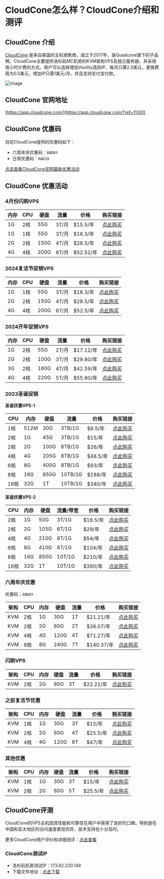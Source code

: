 # CloudCone怎么样？CloudCone介绍和测评

## CloudCone 介绍

[CloudCone](https://app.cloudcone.com/?ref=11301) 是来自美国的主机销售商，成立于2017年，是Quadcone旗下的子品牌。CloudCone主要提供洛杉矶MC机房的KVM架构VPS及独立服务器，并采用按小时计费的方式。用户可以选择增加Voxility高防IP，每月只需2.5美元，更换费用为0.5美元，增加IP只需1美元/月，并且支持支付宝付款。

![image](https://github.com/lunab7094/CloudCone/assets/169520944/56bffdaf-741f-4b0a-9ba5-2bbb4682d0e3)

## CloudCone 官网地址

[https://app.cloudcone.com/](https://app.cloudcone.com/?ref=11301)

## CloudCone 优惠码

目前CloudCone提供的优惠码如下：

- 六周年庆优惠码：`6BDAY`
- 日常优惠码：`RAK20`

[点击查看CloudCone官网最新优惠活动](https://app.cloudcone.com/?ref=11301)

## CloudCone 优惠活动

### 4月份闪购VPS

| 内存 | CPU | 硬盘 | 流量 | 价格 | 购买链接 |
| ---- | --- | ---- | ---- | ---- | -------- |
| 1G   | 2核 | 55G  | 3T/月 | $15.5/年 | [点此购买](https://app.cloudcone.com.cn/vps/242/create?token=flash-24-vps-1&ref=11301) |
| 1G   | 1核 | 55G  | 3T/月 | $16.3/年 | [点此购买](https://app.cloudcone.com.cn/vps/241/create?token=easter-24-1&ref=11301) |
| 2G   | 2核 | 150G | 4T/月 | $28.5/年 | [点此购买](https://app.cloudcone.com.cn/vps/239/create?token=easter-24-2&ref=11301) |
| 4G   | 4核 | 200G | 6T/月 | $52.52/年 | [点此购买](https://app.cloudcone.com.cn/vps/238/create?token=easter-24-3&ref=11301) |

### 2024复活节促销VPS

| 内存 | CPU | 硬盘 | 流量 | 价格 | 购买链接 |
| ---- | --- | ---- | ---- | ---- | -------- |
| 1G   | 1核 | 55G  | 3T/月 | $16.3/年 | [点此购买](https://app.cloudcone.com.cn/vps/241/create?token=easter-24-1&ref=11301) |
| 2G   | 2核 | 150G | 4T/月 | $28.5/年 | [点此购买](https://app.cloudcone.com.cn/vps/239/create?token=easter-24-2&ref=11301) |
| 4G   | 4核 | 200G | 6T/月 | $52.5/年 | [点此购买](https://app.cloudcone.com.cn/vps/238/create?token=easter-24-3&ref=11301) |

### 2024开年促销VPS

| 内存 | CPU | 硬盘 | 流量 | 价格 | 购买链接 |
| ---- | --- | ---- | ---- | ---- | -------- |
| 1G   | 2核 | 55G  | 2T/月 | $17.12/年 | [点此购买](https://app.cloudcone.com.cn/vps/227/create?token=hashtag-2024-vps-1&ref=11301) |
| 2G   | 2核 | 100G | 3T/月 | $29.80/年 | [点此购买](https://app.cloudcone.com.cn/vps/228/create?token=hashtag-2024-vps-2&ref=11301) |
| 3G   | 2核 | 160G | 4T/月 | $42.59/年 | [点此购买](https://app.cloudcone.com.cn/vps/229/create?token=hashtag-2024-vps-3&ref=11301) |
| 4G   | 4核 | 220G | 5T/月 | $55.90/年 | [点此购买](https://app.cloudcone.com.cn/vps/230/create?token=hashtag-2024-vps-4&ref=11301) |

### 2023圣诞促销

**圣诞优惠VPS-1**

| CPU  | 内存 | 硬盘 | 流量  | 价格  | 购买链接 |
| ---- | ---- | ---- | ----- | ----- | -------- |
| 1核  | 512M | 30G  | 3TB/1G | $9.5/年 | [点此购买](https://app.cloudcone.com.cn/vps/220/create?token=xmas-cs-vps-23-1&ref=11301) |
| 2核  | 1G   | 45G  | 3TB/1G | $15/年  | [点此购买](https://app.cloudcone.com.cn/vps/221/create?token=xmas-cs-vps-23-2&ref=11301) |
| 2核  | 2G   | 100G | 6TB/1G | $26/年  | [点此购买](https://app.cloudcone.com.cn/vps/222/create?token=xmas-cs-vps-23-3&ref=11301) |
| 4核  | 4G   | 205G | 8TB/1G | $48.5/年 | [点此购买](https://app.cloudcone.com.cn/vps/223/create?token=xmas-cs-vps-23-4&ref=11301) |
| 6核  | 8G   | 400G | 8TB/1G | $93/年  | [点此购买](https://app.cloudcone.com.cn/vps/224/create?token=xmas-cs-vps-23-5&ref=11301) |
| 8核  | 16G  | 850G | 10TB/1G| $188/年 | [点此购买](https://app.cloudcone.com.cn/vps/225/create?token=xmas-cs-vps-23-6&ref=11301) |
| 16核 | 32G  | 1T   | 10TB/1G| $340/年 | [点此购买](https://app.cloudcone.com.cn/vps/226/create?token=xmas-cs-vps-23-7&ref=11301) |

**圣诞优惠VPS-2**

| CPU  | 内存 | 硬盘 | 流量/带宽 | 价格  | 购买链接 |
| ---- | ---- | ---- | ---------- | ----- | -------- |
| 2核  | 1G   | 50G  | 3T/1G      | $16.5/年 | [点此购买](https://app.cloudcone.com.cn/vps/204/create?token=pre-bf-vps-23-1&ref=11301) |
| 2核  | 2G   | 105G | 6T/1G      | $29/年  | [点此购买](https://app.cloudcone.com.cn/vps/205/create?token=pre-bf-vps-23-2&ref=11301) |
| 4核  | 4G   | 210G | 8T/1G      | $54/年  | [点此购买](https://app.cloudcone.com.cn/vps/206/create?token=pre-bf-vps-23-3&ref=11301) |
| 6核  | 8G   | 410G | 8T/1G      | $104/年 | [点此购买](https://app.cloudcone.com.cn/vps/207/create?token=pre-bf-vps-23-4&ref=11301) |
| 8核  | 16G  | 850G | 10T/1G     | $210/年 | [点此购买](https://app.cloudcone.com.cn/vps/208/create?token=pre-bf-vps-23-5&ref=11301) |
| 16核 | 32G  | 1T   | 10T/1G     | $390/年 | [点此购买](https://app.cloudcone.com.cn/vps/209/create?token=pre-bf-vps-23-6&ref=11301) |

### 六周年庆优惠

优惠码：`6BDAY`

| 架构 | CPU  | 内存 | 硬盘 | 流量 | 价格     | 购买链接 |
| ---- | ---- | ---- | ---- | ---- | -------- | -------- |
| KVM  | 2核  | 1G   | 30G  | 1T   | $21.21/年 | [点此购买](https://app.cloudcone.com.cn/vps/188/create?token=6th-bday-1&coupon=6bday&ref=11301) |
| KVM  | 2核  | 2G   | 60G  | 2T   | $38.07/年 | [点此购买](https://app.cloudcone.com.cn/vps/189/create?token=6th-bday-2&coupon=6bday&ref=11301) |
| KVM  | 4核  | 4G   | 120G | 4T   | $71.27/年 | [点此购买](https://app.cloudcone.com.cn/vps/190/create?token=6th-bday-3&coupon=6bday&ref=11301) |
| KVM  | 8核  | 8G   | 240G | 7T   | $140.37/年| [点此购买](https://app.cloudcone.com.cn/vps/191/create?token=6th-bday-4&coupon=6bday&ref=11301) |

### 闪购VPS

| 架构 | CPU  | 内存 | 硬盘 | 流量 | 价格     | 购买链接 |
| ---- | ---- | ---- | ---- | ---- | -------- | -------- |
| KVM  | 2核  | 2G   | 80G  | 3T   | $22.22/年 | [点此购买](https://app.cloudcone.com.cn/vps/186/create?token=vps-hotdeal-23.1&ref=11301) |

### 之前复活节优惠

| 架构 | CPU  | 内存 | 硬盘 | 流量 | 价格  | 购买链接 |
| ---- | ---- | ---- | ---- | ---- | ----- | -------- |
| KVM  | 1核  | 1G   | 30G  | 3T   | $15/年 | [点此购买](https://app.cloudcone.com.cn/vps/180/create?token=ebunny23-1&ref=11301) |
| KVM  | 2核  | 2G   | 60G  | 4T   | $25.5/年 | [点此购买](https://app.cloudcone.com.cn/vps/181/create?token=ebunny23-2&ref=11301) |
| KVM  | 4核  | 4G   | 120G | 8T   | $47/年 | [点此购买](https://app.cloudcone.com.cn/vps/182/create?token=ebunny23-3&ref=11301) |

### 其他优惠

| 架构 | CPU  | 内存 | 硬盘 | 流量 | 价格  | 购买链接 |
| ---- | ---- | ---- | ---- | ---- | ----- | -------- |
| KVM  | 1核  | 1G   | 30G  | 3T   | $15/年 | [点此购买](https://app.cloudcone.com.cn/vps/178/create?token=flash-2023-vps-1&ref=11301) |
| KVM  | 2核  | 2G   | 60G  | 5T   | $25.5/年 | [点此购买](https://app.cloudcone.com.cn/vps/179/create?token=flash-2023-vps-2&ref=11301) |

## CloudCone评测

CloudCone的VPS主机因其性能和可靠性在用户中获得了良好的口碑。特别是在中国和亚太地区的访问速度表现优异，技术支持也十分及时。

更多CloudCone用户评价和详细测评：[点击查看](https://app.cloudcone.com/?ref=11301)

### CloudCone测试IP

- 洛杉矶机房测试IP：173.82.220.148
- 下载文件地址：[点击下载](http://la.lg.cloudc.one/?ref=11301)
